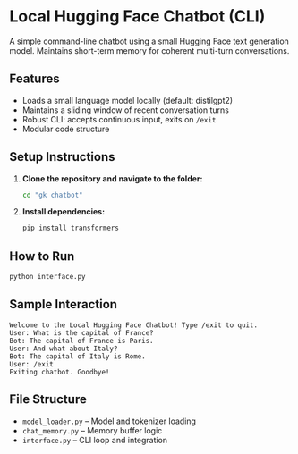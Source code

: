 # Local Hugging Face Chatbot (CLI)

A simple command-line chatbot using a small Hugging Face text generation model. Maintains short-term memory for coherent multi-turn conversations.

## Features
- Loads a small language model locally (default: distilgpt2)
- Maintains a sliding window of recent conversation turns
- Robust CLI: accepts continuous input, exits on `/exit`
- Modular code structure

## Setup Instructions

1. **Clone the repository and navigate to the folder:**
   ```bash
   cd "gk chatbot"
   ```
2. **Install dependencies:**
   ```bash
   pip install transformers
   ```

## How to Run

```bash
python interface.py
```

## Sample Interaction

```
Welcome to the Local Hugging Face Chatbot! Type /exit to quit.
User: What is the capital of France?
Bot: The capital of France is Paris.
User: And what about Italy?
Bot: The capital of Italy is Rome.
User: /exit
Exiting chatbot. Goodbye!
```

## File Structure
- `model_loader.py` – Model and tokenizer loading
- `chat_memory.py` – Memory buffer logic
- `interface.py` – CLI loop and integration 